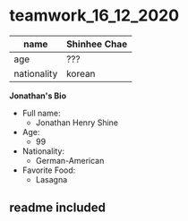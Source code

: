# teamwork_16_12_2020

| name | Shinhee Chae |
| --- | --- |
| age | ??? |
| nationality | korean |

__Jonathan's Bio__

- Full name:
  - Jonathan Henry Shine
- Age:
  - 99
- Nationality:
  - German-American
- Favorite Food:
  - Lasagna

## readme included
